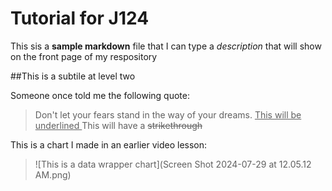 # Tutorial for J124

This sis a **sample markdown** file that I can type a _description_ that will show on the front page of my respository 

##This is a subtile at level two 

Someone once told me the following quote: 

>Don't let your fears stand
>in the way of your dreams.
<ins> This will be underlined </ins>
This will have a  ~~strikethrough~~

This is a chart I made in an earlier video lesson: 

>![This is a data wrapper chart](Screen Shot 2024-07-29 at 12.05.12 AM.png)
